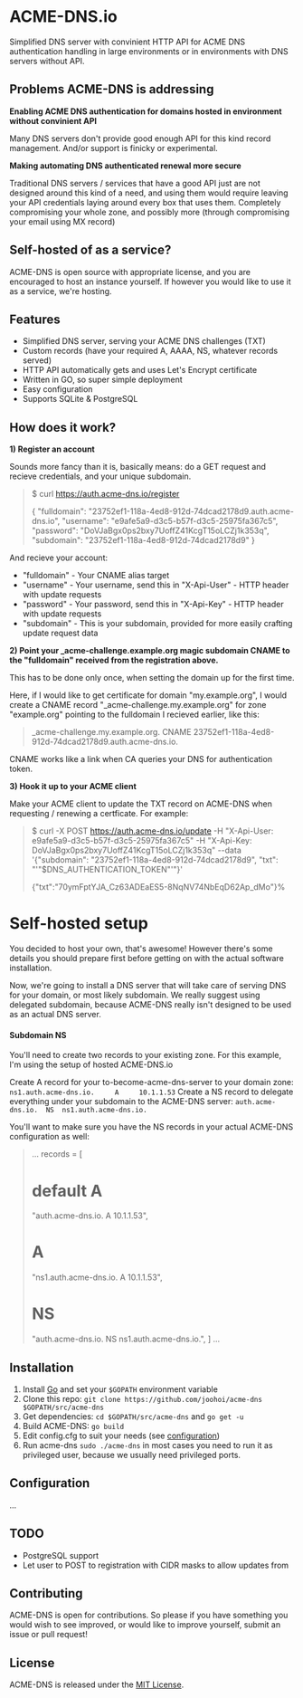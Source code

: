 ACME-DNS.io
===========

Simplified DNS server with convinient HTTP API for ACME DNS authentication handling in large environments or in environments with DNS servers without API.

Problems ACME-DNS is addressing
-------------------------------------------------
**Enabling ACME DNS authentication for domains hosted in environment without convinient API**

Many DNS servers don't provide good enough API for this kind record management. And/or support is finicky or experimental.

**Making automating DNS authenticated renewal more secure**

Traditional DNS servers / services that have a good API just are not designed around this kind of a need, and using them would require leaving your API credentials laying around every box that uses them. Completely compromising your whole zone, and possibly more (through compromising your email using MX record)


Self-hosted of as a service?
--------------------------------------
ACME-DNS is open source with appropriate license, and you are encouraged to host an instance yourself. If however you would like to use it as a service, we're hosting. 


Features
------------
* Simplified DNS server, serving your ACME DNS challenges (TXT)
* Custom records (have your required A, AAAA, NS, whatever records served)
* HTTP API automatically gets and uses Let's Encrypt certificate
* Written in GO, so super simple deployment
* Easy configuration
* Supports SQLite & PostgreSQL

How does it work?
--------------------------
**1) Register an account**

Sounds more fancy than it is, basically means: do a GET request and recieve credentials, and your unique subdomain.
>$ curl https://auth.acme-dns.io/register
>
>{
>    "fulldomain": "23752ef1-118a-4ed8-912d-74dcad2178d9.auth.acme-dns.io",
>    "username": "e9afe5a9-d3c5-b57f-d3c5-25975fa367c5",
>    "password": "DoVJaBgx0ps2bxy7UoffZ41KcgT15oLCZj1k353q",
>    "subdomain": "23752ef1-118a-4ed8-912d-74dcad2178d9"
>}

And recieve your account:

- "fulldomain" - Your CNAME alias target
- "username" - Your username, send this in "X-Api-User" - HTTP header with update requests
- "password" - Your password, send this in "X-Api-Key" - HTTP header with update requests
- "subdomain" - This is your subdomain, provided for more easily crafting update request data

**2) Point your _acme-challenge.example.org magic subdomain CNAME to the "fulldomain" received from the registration above.**

This has to be done only once, when setting the domain up for the first time. 

Here, if I would like to get certificate for domain "my.example.org", I would create a CNAME record "_acme-challenge.my.example.org" for zone "example.org" pointing to the fulldomain I recieved earlier, like this: 
>_acme-challenge.my.example.org. CNAME 23752ef1-118a-4ed8-912d-74dcad2178d9.auth.acme-dns.io.

CNAME works like a link when CA queries your DNS for authentication token.

**3) Hook it up to your ACME client**

Make your ACME client to update the TXT record on ACME-DNS when requesting / renewing a certficate. For example:

> $ curl -X POST https://auth.acme-dns.io/update
>-H "X-Api-User: e9afe5a9-d3c5-b57f-d3c5-25975fa367c5" 
>-H "X-Api-Key: DoVJaBgx0ps2bxy7UoffZ41KcgT15oLCZj1k353q" 
>--data '{"subdomain": "23752ef1-118a-4ed8-912d-74dcad2178d9", 
>         "txt": "'"$DNS_AUTHENTICATION_TOKEN"'"}'
>         
>{"txt":"70ymFptYJA_Cz63ADEaES5-8NqNV74NbEqD62Ap_dMo"}%

Self-hosted setup
===========

You decided to host your own, that's awesome! However there's some details you should prepare first before getting on with the actual software installation.

Now, we're going to install a DNS server that will take care of serving DNS for your domain, or most likely subdomain. We really suggest using delegated subdomain, because ACME-DNS really isn't designed to be used as an actual DNS server.

#### Subdomain NS

You'll need to create two records to your existing zone. For this example, I'm using the setup of hosted ACME-DNS.io

Create A record for your to-become-acme-dns-server to your domain zone:
`ns1.auth.acme-dns.io.     A     10.1.1.53`
Create a NS record to delegate everything under your subdomain to the ACME-DNS server:
`auth.acme-dns.io.  NS  ns1.auth.acme-dns.io.`

You'll want to make sure you have the NS records in your actual ACME-DNS configuration as well:

> ...
> records = [
>   # default A
>   "auth.acme-dns.io. A 10.1.1.53",
>   # A
>   "ns1.auth.acme-dns.io. A 10.1.1.53",
>   # NS
>   "auth.acme-dns.io. NS ns1.auth.acme-dns.io.",
>]
>...


Installation
------------

1) Install [Go](https://golang.org/doc/install) and set your `$GOPATH` environment variable
2) Clone this repo: `git clone https://github.com/joohoi/acme-dns $GOPATH/src/acme-dns`
3) Get dependencies:  `cd $GOPATH/src/acme-dns` and `go get -u`
4) Build ACME-DNS: `go build`
5) Edit config.cfg to suit your needs (see [configuration](#configuration))
6) Run acme-dns `sudo ./acme-dns` in most cases you need to run it as privileged user, because we usually need privileged ports.

Configuration
-------------------

...


TODO
----

- PostgreSQL support
- Let user to POST to registration with CIDR masks to allow updates from

Contributing
------------

ACME-DNS is open for contributions. So please if you have something you would wish to see improved, or would like to improve yourself, submit an issue or pull request!

License
--------

ACME-DNS is released under the [MIT License](http://www.opensource.org/licenses/MIT).
